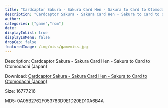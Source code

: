 ```yaml
---
title: "Cardcaptor Sakura - Sakura Card Hen - Sakura to Card to Otomodachi (Japan)"
description: "Cardcaptor Sakura - Sakura Card Hen - Sakura to Card to Otomodachi (Japan)"
author: 
categories: ["game","rom"]
date: 
displayInList: true
displayInMenu: false
dropCap: false
featuredImage: /img/miss/gamemiss.jpg
---
```


Description: Cardcaptor Sakura - Sakura Card Hen - Sakura to Card to Otomodachi (Japan)

Download: <a style="text-decoration:underline;" href="https://mega.nz/#!XWAijI5L!bKlgyjnulJOcZwkEw09_ubWcgZLzv430Qa-XElAytOI" target = "_blank" rel = "nofollow" > Cardcaptor Sakura - Sakura Card Hen - Sakura to Card to Otomodachi (Japan)</a>

Size: 16777216

MD5: 0A05B2762F053783D9E1D20ED10A6B4A

